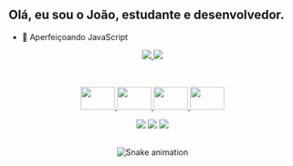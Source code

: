 ## Olá, eu sou o João, estudante e desenvolvedor.
- 🌱 Aperfeiçoando JavaScript
<div align="center">
  <a href="https://github.com/joaoparaujocr/">
  <img src="https://github-readme-stats.vercel.app/api?username=joaoparaujocr&count_private=true&show_icons=true&theme=radical">
  <img src="https://github-readme-stats.vercel.app/api/top-langs/?username=joaoparaujocr&layout=compact&theme=dracula">
</div>

  ##

<div align="center" style="display: inline_block"><br>
  <img width="60px" height="40px" src="https://cdn.jsdelivr.net/gh/devicons/devicon/icons/html5/html5-original-wordmark.svg" />
  <img width="60px" height="40px" src="https://cdn.jsdelivr.net/gh/devicons/devicon/icons/css3/css3-plain-wordmark.svg" />
  <img width="60px" height="40px" src="https://cdn.jsdelivr.net/gh/devicons/devicon/icons/javascript/javascript-original.svg" />
  <img width="60px" height="40px" src="https://cdn.jsdelivr.net/gh/devicons/devicon/icons/jquery/jquery-plain-wordmark.svg" />
  
  <a href="https://www.linkedin.com/in/joao-araujo-ribeiro/" target="_blank"><img src="https://img.shields.io/badge/LinkedIn-0077B5?style=for-the-badge&logo=linkedin&logoColor=white" target="_blank"></a>
  <a href="https://api.whatsapp.com/send?phone=5592996127087" target="_blank"><img src="https://img.shields.io/badge/WhatsApp-25D366?style=for-the-badge&logo=whatsapp&logoColor=white" target="_blank"></a>
  <a href="araujo.joao.paulo.jaa@gmail.com" target="_blank"><img src="https://img.shields.io/badge/Gmail-D14836?style=for-the-badge&logo=gmail&logoColor=white" target="_blank"></a>
   
  ##
  
  ![Snake animation](https://github.com/joaoparaujocr/joaoparaujocr/blob/output/github-contribution-grid-snake.svg)
  
</div>
